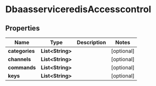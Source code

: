 # DbaasserviceredisAccesscontrol

## Properties
Name | Type | Description | Notes
------------ | ------------- | ------------- | -------------
**categories** | **List&lt;String&gt;** |  |  [optional]
**channels** | **List&lt;String&gt;** |  |  [optional]
**commands** | **List&lt;String&gt;** |  |  [optional]
**keys** | **List&lt;String&gt;** |  |  [optional]
